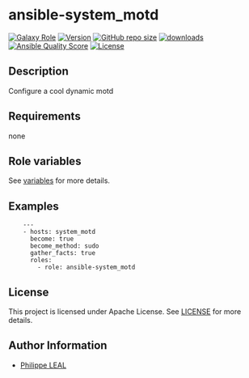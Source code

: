 # ansible-system_motd

[![Galaxy Role](https://img.shields.io/badge/galaxy-system_motd-purple?style=flat)](https://galaxy.ansible.com/lotusnoir/system_motd)
[![Version](https://img.shields.io/github/release/lotusnoir/ansible-system_motd.svg)](https://github.com/lotusnoir/ansible-system_motd/releases/latest)
[![GitHub repo size](https://img.shields.io/github/repo-size/lotusnoir/ansible-system_motd?color=orange&style=flat)](https://galaxy.ansible.com/lotusnoir/system_motd)
[![downloads](https://img.shields.io/ansible/role/d/56932)](https://galaxy.ansible.com/lotusnoir/system_motd)
[![Ansible Quality Score](https://img.shields.io/ansible/quality/56932)](https://galaxy.ansible.com/lotusnoir/system_motd)
[![License](https://img.shields.io/badge/license-Apache--2.0-brightgreen?style=flat)](https://opensource.org/licenses/Apache-2.0)

## Description

Configure a cool dynamic motd
## Requirements

none

## Role variables

See [variables](/defaults/main.yml) for more details.

## Examples

        ---
        - hosts: system_motd
          become: true
          become_method: sudo
          gather_facts: true
          roles:
            - role: ansible-system_motd


## License

This project is licensed under Apache License. See [LICENSE](/LICENSE) for more details.

## Author Information

- [Philippe LEAL](https://github.com/lotusnoir)
